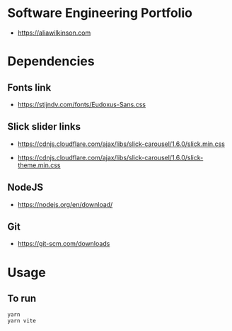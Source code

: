 # Software Engineering Portfolio
  * https://aliawilkinson.com

# Dependencies
## Fonts link
  * https://stijndv.com/fonts/Eudoxus-Sans.css

## Slick slider links
  * https://cdnjs.cloudflare.com/ajax/libs/slick-carousel/1.6.0/slick.min.css
  
  * https://cdnjs.cloudflare.com/ajax/libs/slick-carousel/1.6.0/slick-theme.min.css
  
## NodeJS
  * https://nodejs.org/en/download/
  
## Git
  * https://git-scm.com/downloads

# Usage
## To run
```
yarn
yarn vite
```
